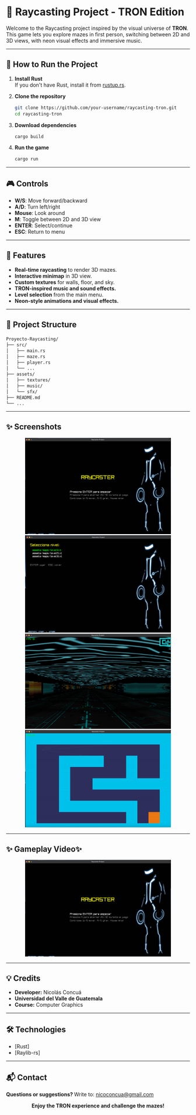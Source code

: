 # 🌌 **Raycasting Project - TRON Edition**

Welcome to the Raycasting project inspired by the visual universe of **TRON**. This game lets you explore mazes in first person, switching between 2D and 3D views, with neon visual effects and immersive music.

---

## 🚀 **How to Run the Project**

1. **Install Rust**  
   If you don't have Rust, install it from [rustup.rs](https://rustup.rs/).

2. **Clone the repository**  
   ```bash
   git clone https://github.com/your-username/raycasting-tron.git
   cd raycasting-tron
   ```

3. **Download dependencies**  
   ```bash
   cargo build
   ```

4. **Run the game**  
   ```bash
   cargo run
   ```

---

## 🎮 **Controls**

- **W/S**: Move forward/backward
- **A/D**: Turn left/right
- **Mouse**: Look around
- **M**: Toggle between 2D and 3D view
- **ENTER**: Select/continue
- **ESC**: Return to menu

---

## 🏁 **Features**

- **Real-time raycasting** to render 3D mazes.
- **Interactive minimap** in 3D view.
- **Custom textures** for walls, floor, and sky.
- **TRON-inspired music and sound effects.**
- **Level selection** from the main menu.
- **Neon-style animations and visual effects.**

---

## 📁 **Project Structure**

```
Proyecto-Raycasting/
├── src/
│   ├── main.rs
│   ├── maze.rs
│   ├── player.rs
│   └── ...
├── assets/
│   ├── textures/
│   ├── music/
│   └── sfx/
├── README.md
└── ...
```

---

## ✨ **Screenshots**

<p align="center">
  <img src="assets/screenshots/principal.png" width="400"/>
  <img src="assets/screenshots/maps.png" width="400"/>
  <img src="assets/screenshots/game.png" width="400"/>
  <img src="assets/screenshots/2dmap.png" width="400"/>
</p>

---

## ✨ **Gameplay Video**✨ 

<p align="center">
  <a href="https://youtu.be/D4xmeFDghpI">
    <img src="assets/screenshots/principal.png" width="400" alt="Gameplay Video (clikc the image)"/>
  </a>
</p> 

---

## 💡 **Credits**

- **Developer:** Nicolás Concuá
- **Universidad del Valle de Guatemala**
- **Course:** Computer Graphics

------

## 🛠️ **Technologies**

- [Rust]
- [Raylib-rs]

------

## 📬 **Contact**
  <b>Questions or suggestions? </b>
Write to: [nicoconcua@gmail.com](mailto:nicoconcua@gmail.com)
<p align="center">
  <b>Enjoy the TRON experience and challenge the mazes!</b>
</p>
